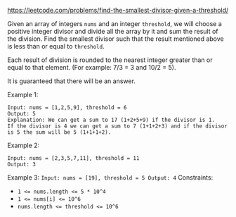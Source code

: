 https://leetcode.com/problems/find-the-smallest-divisor-given-a-threshold/

Given an array of integers `nums` and an integer `threshold`, we will choose a positive integer divisor and divide all the array by it and sum the result of the division. Find the smallest divisor such that the result mentioned above is less than or equal to `threshold`.

Each result of division is rounded to the nearest integer greater than or equal to that element. (For example: 7/3 = 3 and 10/2 = 5).

It is guaranteed that there will be an answer.

Example 1:
```
Input: nums = [1,2,5,9], threshold = 6
Output: 5
Explanation: We can get a sum to 17 (1+2+5+9) if the divisor is 1.
If the divisor is 4 we can get a sum to 7 (1+1+2+3) and if the divisor is 5 the sum will be 5 (1+1+1+2).
```
Example 2:
```
Input: nums = [2,3,5,7,11], threshold = 11
Output: 3
```
Example 3:
``
Input: nums = [19], threshold = 5
Output: 4
``
Constraints:

-   `1 <= nums.length <= 5 * 10^4`
-   `1 <= nums[i] <= 10^6`
-   `nums.length <= threshold <= 10^6`